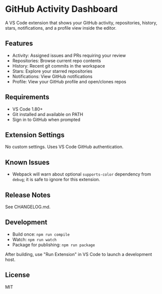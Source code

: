 # GitHub Activity Dashboard

A VS Code extension that shows your GitHub activity, repositories, history, stars, notifications, and a profile view inside the editor.

## Features
- Activity: Assigned issues and PRs requiring your review
- Repositories: Browse current repo contents
- History: Recent git commits in the workspace
- Stars: Explore your starred repositories
- Notifications: View GitHub notifications
- Profile: View your GitHub profile and open/clones repos

## Requirements
- VS Code 1.80+
- Git installed and available on PATH
- Sign in to GitHub when prompted

## Extension Settings
No custom settings. Uses VS Code GitHub authentication.

## Known Issues
- Webpack will warn about optional `supports-color` dependency from `debug`; it is safe to ignore for this extension.

## Release Notes
See CHANGELOG.md.

## Development
- Build once: `npm run compile`
- Watch: `npm run watch`
- Package for publishing: `npm run package`

After building, use "Run Extension" in VS Code to launch a development host.

## License
MIT
